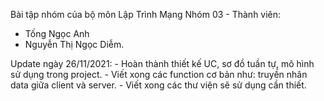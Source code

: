 Bài tập nhóm của bộ môn Lập Trình Mạng
Nhóm 03 - Thành viên:

- Tống Ngọc Anh
- Nguyễn Thị Ngọc Diễm.

Update ngày 26/11/2021: - Hoàn thành thiết kế UC, sơ đồ tuần tự, mô hình sử dụng trong project. - Viết xong các function cơ bản như: truyền nhân data giữa client và server. - Viết xong các thư viện sẽ sử dụng cần thiết.
